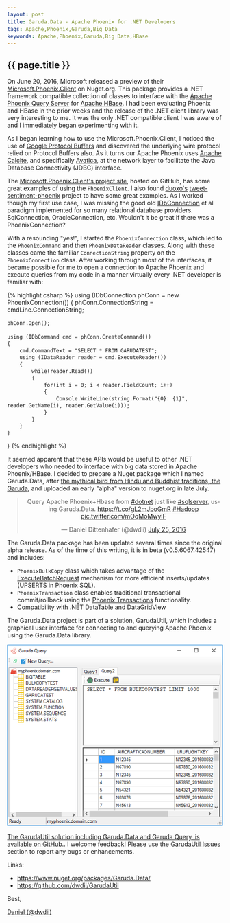 ```yaml
---
layout: post
title: Garuda.Data - Apache Phoenix for .NET Developers
tags: Apache,Phoenix,Garuda,Big Data
keywords: Apache,Phoenix,Garuda,Big Data,HBase
---
```

{{ page.title }}
----------------
On June 20, 2016, Microsoft released a preview of their [Microsoft.Phoenix.Client](https://www.nuget.org/packages/Microsoft.Phoenix.Client/) 
on Nuget.org. This package provides a .NET framework compatible collection
of classes to interface with the [Apache Phoenix Query Server](https://phoenix.apache.org/) for [Apache HBase](https://hbase.apache.org/). 
I had been evaluating Phoenix and HBase in the prior weeks and the release of the .NET client library was very interesting to me. It was the only
.NET compatible client I was aware of and I immediately began experimenting with it.

As I began learning how to use the Microsoft.Phoenix.Client, I noticed the use of [Google Protocol Buffers](https://developers.google.com/protocol-buffers/)
and discovered the underlying wire protocol relied on Protocol Buffers also. As it turns our Apache Phoenix uses 
[Apache Calcite](https://calcite.apache.org/), and specifically [Avatica](https://calcite.apache.org/avatica/), 
at the network layer to facilitate the Java Database Connectivity (JDBC) interface.

The [Microsoft.Phoenix.Client's project site](https://github.com/Azure/hdinsight-phoenix-sharp), hosted on GitHub, has some great examples 
of using the `PhoenixClient`. I also found [duoxo's](https://github.com/duoxu) [tweet-sentiment-phoenix](https://github.com/duoxu/tweet-sentiment-phoenix)
project to have some great examples. As I worked though my first use case, I was missing the good old 
[IDbConnection](https://msdn.microsoft.com/en-us/library/system.data.idbconnection(v=vs.110).aspx) et al paradigm implemented for so many
relational database providers. SqlConnection, OracleConnection, etc. Wouldn't it be great if there was a PhoenixConnection?

With a resounding "yes!", I started the `PhoenixConnection` class, which led to the `PhoenixCommand` and then `PhoenixDataReader` classes. 
Along with these classes came the familiar `ConnectionString` property on the `PhoenixConnection` class. After working through most of the
interfaces, it became possible for me to open a connection to Apache Phoenix and execute queries from my code in a manner virtually every .NET 
developer is familiar with:

{% highlight csharp %}
using (IDbConnection phConn = new PhoenixConnection())
{
    phConn.ConnectionString = cmdLine.ConnectionString;

    phConn.Open();

    using (IDbCommand cmd = phConn.CreateCommand())
    {
        cmd.CommandText = "SELECT * FROM GARUDATEST";
        using (IDataReader reader = cmd.ExecuteReader())
        {
            while(reader.Read())
            {
                for(int i = 0; i < reader.FieldCount; i++)
                {
                    Console.WriteLine(string.Format("{0}: {1}", reader.GetName(i), reader.GetValue(i)));
                }
            }
        }
    }                        
}
{% endhighlight %}

It seemed apparent that these APIs would be useful to other .NET developers who needed to interface with big data stored
in Apache Phoenix/HBase. I decided to prepare a Nuget package which I named Garuda.Data, after 
[the mythical bird from Hindu and Buddhist traditions, the Garuda](https://en.wikipedia.org/wiki/Garuda), and uploaded an
early "alpha" version to nuget.org in late July.

<center>
<blockquote class="twitter-tweet" data-lang="en"><p lang="en" dir="ltr">Query Apache Phoenix+Hbase from <a href="https://twitter.com/hashtag/dotnet?src=hash">#dotnet</a> just like <a href="https://twitter.com/hashtag/sqlserver?src=hash">#sqlserver</a>, using Garuda.Data. <a href="https://t.co/gL2mJboGmR">https://t.co/gL2mJboGmR</a> <a href="https://twitter.com/hashtag/Hadoop?src=hash">#Hadoop</a> <a href="https://t.co/mOqMoMwyiF">pic.twitter.com/mOqMoMwyiF</a></p>&mdash; Daniel Dittenhafer (@dwdii) <a href="https://twitter.com/dwdii/status/757421008622149633">July 25, 2016</a></blockquote>
<script async src="//platform.twitter.com/widgets.js" charset="utf-8"></script>
</center>

The Garuda.Data package has been updated several times since the original alpha release. As of the time of this writing, it is in beta (v0.5.6067.42547)
and includes:

* `PhoenixBulkCopy` class which takes advantage of the 
[ExecuteBatchRequest](https://calcite.apache.org/avatica/docs/protobuf_reference.html#executebatchrequest) mechanism for more
efficient inserts/updates (UPSERTS in Phoenix SQL). 
* `PhoenixTransaction` class enables traditional transactional commit/rollback 
using the [Phoenix Transactions](https://phoenix.apache.org/transactions.html) functionality.
* Compatibility with .NET DataTable and DataGridView 

The Garuda.Data project is part of a solution, GarudaUtil, which includes a graphical user interface for connecting to and querying
Apache Phoenix using the Garuda.Data library. 

![Garuda Query UI](/img/GarudaQueryScreenshot.png)

[The GarudaUtil solution including Garuda.Data and Garuda Query, is available on GitHub.](https://github.com/dwdii/GarudaUtil). I welcome
feedback! Please use the [GarudaUtil Issues](https://github.com/dwdii/GarudaUtil/issues) section to report any bugs or enhancements.

Links:

* https://www.nuget.org/packages/Garuda.Data/
* https://github.com/dwdii/GarudaUtil

Best,

[Daniel (@dwdii)](http://twitter.com/dwdii)
